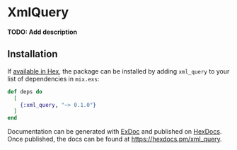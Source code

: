 # XmlQuery

**TODO: Add description**

## Installation

If [available in Hex](https://hex.pm/docs/publish), the package can be installed
by adding `xml_query` to your list of dependencies in `mix.exs`:

```elixir
def deps do
  [
    {:xml_query, "~> 0.1.0"}
  ]
end
```

Documentation can be generated with [ExDoc](https://github.com/elixir-lang/ex_doc)
and published on [HexDocs](https://hexdocs.pm). Once published, the docs can
be found at <https://hexdocs.pm/xml_query>.

